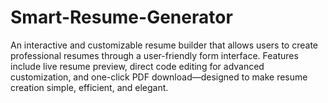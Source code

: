 # Smart-Resume-Generator
An interactive and customizable resume builder that allows users to create professional resumes through a user-friendly form interface. Features include live resume preview, direct code editing for advanced customization, and one-click PDF download—designed to make resume creation simple, efficient, and elegant.
